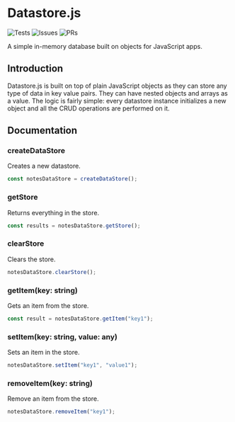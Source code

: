 # Datastore.js

![Tests](https://github.com/itsag/datastore.js/actions/workflows/tests-build.yml/badge.svg) ![Issues](https://img.shields.io/github/issues/itsag/datastore.js.svg) ![PRs](https://img.shields.io/github/issues-pr/itsag/datastore.js.svg)

A simple in-memory database built on objects for JavaScript apps.

## Introduction

Datastore.js is built on top of plain JavaScript objects as they can store any type of data in key value pairs. They can have nested objects and arrays as a value. The logic is fairly simple: every datastore instance initializes a new object and all the CRUD operations are performed on it.

## Documentation

### createDataStore

Creates a new datastore.

```js
const notesDataStore = createDataStore();
```

### getStore

Returns everything in the store.

```js
const results = notesDataStore.getStore();
```

### clearStore

Clears the store.

```js
notesDataStore.clearStore();
```

### getItem(key: string)

Gets an item from the store.

```js
const result = notesDataStore.getItem("key1");
```

### setItem(key: string, value: any)

Sets an item in the store.

```js
notesDataStore.setItem("key1", "value1");
```

### removeItem(key: string)

Remove an item from the store.

```js
notesDataStore.removeItem("key1");
```
